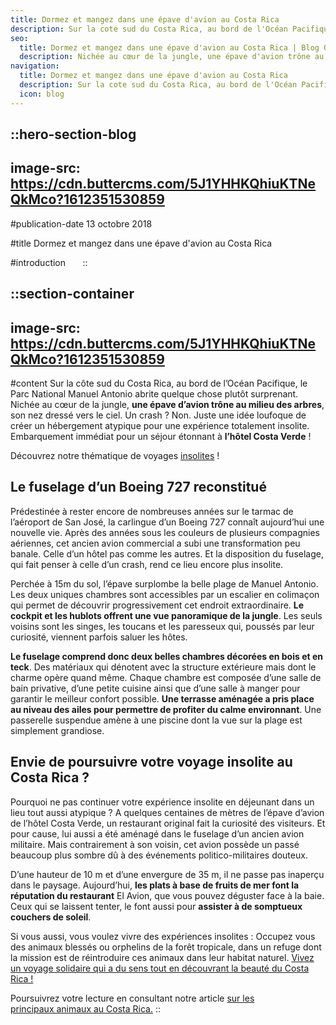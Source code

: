 ```yaml
---
title: Dormez et mangez dans une épave d'avion au Costa Rica
description: Sur la cote sud du Costa Rica, au bord de l'Océan Pacifique, le Parc National Manuel Antonio abrite quelque chose plutôt surprenant. Nichée au cœur de la jungle, une épave d'avion trône au milieu des arbres , son nez dresse vers le ciel. Un crash ? Non. Juste une idée...
seo:
  title: Dormez et mangez dans une épave d'avion au Costa Rica | Blog Odysway
  description: Nichée au cœur de la jungle, une épave d'avion trône au milieu des arbres, son nez dresse vers le ciel. Dormez dans ce lieu atypique!
navigation:
  title: Dormez et mangez dans une épave d'avion au Costa Rica
  description: Sur la cote sud du Costa Rica, au bord de l'Océan Pacifique, le Parc National Manuel Antonio abrite quelque chose plutôt surprenant. Nichée au cœur de la jungle, une épave d'avion trône au milieu des arbres , son nez dresse vers le ciel. Un crash ? Non. Juste une idée...
  icon: blog
---
```


::hero-section-blog
---
image-src: https://cdn.buttercms.com/5J1YHHKQhiuKTNeQkMco?1612351530859
---
#publication-date
13 octobre 2018

#title
Dormez et mangez dans une épave d'avion au Costa Rica

#introduction
     
::

::section-container
---
image-src: https://cdn.buttercms.com/5J1YHHKQhiuKTNeQkMco?1612351530859
---
#content
Sur la côte sud du Costa Rica, au bord de l’Océan Pacifique, le Parc National Manuel Antonio abrite quelque chose plutôt surprenant. Nichée au cœur de la jungle, **une épave d’avion trône au milieu des arbres**, son nez dressé vers le ciel. Un crash ? Non. Juste une idée loufoque de créer un hébergement atypique pour une expérience totalement insolite. Embarquement immédiat pour un séjour étonnant à **l’hôtel Costa Verde** !

Découvrez notre thématique de voyages [insolites](https://odysway.com/thematiques/voyage-insolite) !

## Le fuselage d’un Boeing 727 reconstitué

Prédestinée à rester encore de nombreuses années sur le tarmac de l’aéroport de San José, la carlingue d’un Boeing 727 connaît aujourd’hui une nouvelle vie. Après des années sous les couleurs de plusieurs compagnies aériennes, cet ancien avion commercial a subi une transformation peu banale. Celle d’un hôtel pas comme les autres. Et la disposition du fuselage, qui fait penser à celle d’un crash, rend ce lieu encore plus insolite.

Perchée à 15m du sol, l’épave surplombe la belle plage de Manuel Antonio. Les deux uniques chambres sont accessibles par un escalier en colimaçon qui permet de découvrir progressivement cet endroit extraordinaire. **Le cockpit et les hublots offrent une vue panoramique de la jungle**. Les seuls voisins sont les singes, les toucans et les paresseux qui, poussés par leur curiosité, viennent parfois saluer les hôtes.

**Le fuselage comprend donc deux belles chambres décorées en bois et en teck**. Des matériaux qui dénotent avec la structure extérieure mais dont le charme opère quand même. Chaque chambre est composée d’une salle de bain privative, d’une petite cuisine ainsi que d’une salle à manger pour garantir le meilleur confort possible. **Une terrasse aménagée a pris place au niveau des ailes pour permettre de profiter du calme environnant**. Une passerelle suspendue amène à une piscine dont la vue sur la plage est simplement grandiose.

## Envie de poursuivre votre voyage insolite au Costa Rica ?

Pourquoi ne pas continuer votre expérience insolite en déjeunant dans un lieu tout aussi atypique ? A quelques centaines de mètres de l’épave d’avion de l’hôtel Costa Verde, un restaurant original fait la curiosité des visiteurs. Et pour cause, lui aussi a été aménagé dans le fuselage d’un ancien avion militaire. Mais contrairement à son voisin, cet avion possède un passé beaucoup plus sombre dû à des événements politico-militaires douteux.

D’une hauteur de 10 m et d’une envergure de 35 m, il ne passe pas inaperçu dans le paysage. Aujourd’hui, **les plats à base de fruits de mer font la réputation du restaurant** El Avion, que vous pouvez déguster face à la baie. Ceux qui se laissent tenter, le font aussi pour **assister à de somptueux couchers de soleil**.

Si vous aussi, vous voulez vivre des expériences insolites : Occupez vous des animaux blessés ou orphelins de la forêt tropicale, dans un refuge dont la mission est de réintroduire ces animaux dans leur habitat naturel. [Vivez un voyage solidaire qui a du sens tout en découvrant la beauté du Costa Rica !](https://odysway.com/voyages/refuge-animaux-costa-rica?utm_source=article&utm_medium=blog&utm_campaign=dormez+mangez+epave+costa+rica)

Poursuivrez votre lecture en consultant notre article [sur les principaux animaux au Costa Rica.](https://odysway.com/quels-sont-les-principaux-animaux-du-costa-rica)
::
